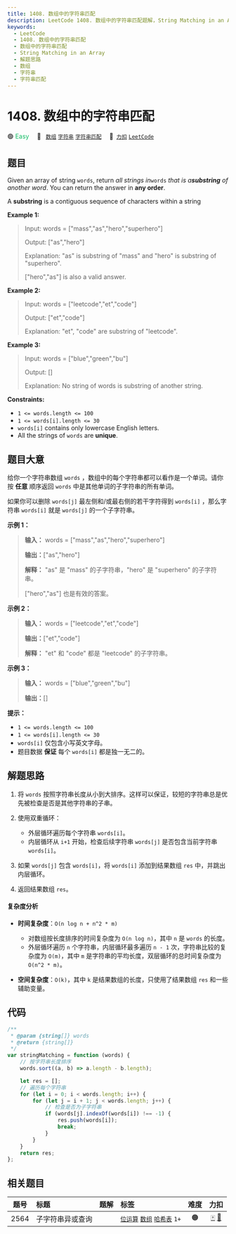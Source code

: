 ```yaml
---
title: 1408. 数组中的字符串匹配
description: LeetCode 1408. 数组中的字符串匹配题解，String Matching in an Array，包含解题思路、复杂度分析以及完整的 JavaScript 代码实现。
keywords:
  - LeetCode
  - 1408. 数组中的字符串匹配
  - 数组中的字符串匹配
  - String Matching in an Array
  - 解题思路
  - 数组
  - 字符串
  - 字符串匹配
---
```


# 1408. 数组中的字符串匹配

🟢 <font color=#15bd66>Easy</font>&emsp; 🔖&ensp; [`数组`](/tag/array.md) [`字符串`](/tag/string.md) [`字符串匹配`](/tag/string-matching.md)&emsp; 🔗&ensp;[`力扣`](https://leetcode.cn/problems/string-matching-in-an-array) [`LeetCode`](https://leetcode.com/problems/string-matching-in-an-array)

## 题目

Given an array of string `words`, return _all strings in_`words` _that is
a**substring** of another word_. You can return the answer in **any order**.

A **substring** is a contiguous sequence of characters within a string

**Example 1:**

> Input: words = ["mass","as","hero","superhero"]
>
> Output: ["as","hero"]
>
> Explanation: "as" is substring of "mass" and "hero" is substring of "superhero".
>
> ["hero","as"] is also a valid answer.

**Example 2:**

> Input: words = ["leetcode","et","code"]
>
> Output: ["et","code"]
>
> Explanation: "et", "code" are substring of "leetcode".

**Example 3:**

> Input: words = ["blue","green","bu"]
>
> Output: []
>
> Explanation: No string of words is substring of another string.

**Constraints:**

- `1 <= words.length <= 100`
- `1 <= words[i].length <= 30`
- `words[i]` contains only lowercase English letters.
- All the strings of `words` are **unique**.

## 题目大意

给你一个字符串数组 `words` ，数组中的每个字符串都可以看作是一个单词。请你按 **任意** 顺序返回 `words`
中是其他单词的子字符串的所有单词。

如果你可以删除 `words[j]` 最左侧和/或最右侧的若干字符得到 `words[i]` ，那么字符串 `words[i]` 就是 `words[j]`
的一个子字符串。

**示例 1：**

> **输入：** words = ["mass","as","hero","superhero"]
>
> **输出：**["as","hero"]
>
> **解释：** "as" 是 "mass" 的子字符串，"hero" 是 "superhero" 的子字符串。
>
> ["hero","as"] 也是有效的答案。

**示例 2：**

> **输入：** words = ["leetcode","et","code"]
>
> **输出：**["et","code"]
>
> **解释：** "et" 和 "code" 都是 "leetcode" 的子字符串。

**示例 3：**

> **输入：** words = ["blue","green","bu"]
>
> **输出：**[]

**提示：**

- `1 <= words.length <= 100`
- `1 <= words[i].length <= 30`
- `words[i]` 仅包含小写英文字母。
- 题目数据 **保证** 每个 `words[i]` 都是独一无二的。

## 解题思路

1. 将 `words` 按照字符串长度从小到大排序。这样可以保证，较短的字符串总是优先被检查是否是其他字符串的子串。

2. 使用双重循环：

   - 外层循环遍历每个字符串 `words[i]`。
   - 内层循环从 `i+1` 开始，检查后续字符串 `words[j]` 是否包含当前字符串 `words[i]`。

3. 如果 `words[j]` 包含 `words[i]`，将 `words[i]` 添加到结果数组 `res` 中，并跳出内层循环。

4. 返回结果数组 `res`。

#### 复杂度分析

- **时间复杂度**：`O(n log n + n^2 * m)`

  - 对数组按长度排序的时间复杂度为 `O(n log n)`，其中 `n` 是 `words` 的长度。
  - 外层循环遍历 `n` 个字符串，内层循环最多遍历 `n - 1` 次，字符串比较的复杂度为 `O(m)`，其中 `m` 是字符串的平均长度，双层循环的总时间复杂度为 `O(n^2 * m)`。

- **空间复杂度**：`O(k)`，其中 `k` 是结果数组的长度，只使用了结果数组 `res` 和一些辅助变量。

## 代码

```javascript
/**
 * @param {string[]} words
 * @return {string[]}
 */
var stringMatching = function (words) {
	// 按字符串长度排序
	words.sort((a, b) => a.length - b.length);

	let res = [];
	// 遍历每个字符串
	for (let i = 0; i < words.length; i++) {
		for (let j = i + 1; j < words.length; j++) {
			// 检查是否为子字符串
			if (words[j].indexOf(words[i]) !== -1) {
				res.push(words[i]);
				break;
			}
		}
	}
	return res;
};
```

## 相关题目

<!-- prettier-ignore -->
| 题号 | 标题 | 题解 | 标签 | 难度 | 力扣 |
| :------: | :------ | :------: | :------ | :------: | :------: |
| 2564 | 子字符串异或查询 |  |  [`位运算`](/tag/bit-manipulation.md) [`数组`](/tag/array.md) [`哈希表`](/tag/hash-table.md) `1+` | 🟠 | [🀄️](https://leetcode.cn/problems/substring-xor-queries) [🔗](https://leetcode.com/problems/substring-xor-queries) |
